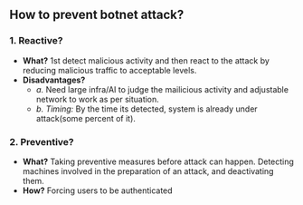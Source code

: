 ## How to prevent botnet attack?
### 1. Reactive? 
  - **What?** 1st detect malicious activity and then react to the attack by reducing malicious traffic to acceptable levels.
  - **Disadvantages?**
    - *a.* Need large infra/AI to judge the mailicious activity and adjustable network to work as per situation.
    - *b. Timing:* By the time its detected, system is already under attack(some percent of it).

### 2. Preventive?
  - **What?** Taking preventive measures before attack can happen. Detecting machines involved in the preparation of an attack, and deactivating them.
  - **How?** Forcing users to be authenticated
